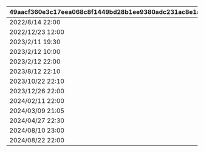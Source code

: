 |49aacf360e3c17eea068c8f1449bd28b1ee9380adc231ac8e1add05031288e99|ce8998d67ccbd69a36d922bf390529b5891857a1989b44b64324b8587a63adff|0a070d50b616dc40a8edbf67f00b1488b2c128e1810946574e57d4955a5a1e90|12449ab49a93d6536473322a38f95e1d972bedd54679983d32f766cb24d5e9d1|c8ca118ae4dbccef71b864aeeb1fcc7fb8758c9f2541dcaa4e8a14a1a874ed85|
| --- | --- | --- | --- | --- |
|2022/8/14 22:00|2022081420|2022/8/8 18:00|2022/8/14 20:00|https://www.youtube.com/watch?v=P1-wIUSbS-s|
|2022/12/23 12:00|2022120817|2022/12/8 17:00|2022/12/8 17:00|https://youtu.be/MJswZwqB94g|
|2023/2/11 19:30|2023021113|2023/2/11 13:30|2023/2/11 13:30|https://youtu.be/4KJK4_U8lt0|
|2023/2/12 10:00|2023021119|2023/2/11 19:30|2023/2/11 19:30|https://youtu.be/6rsO7sgp0VE|
|2023/2/12 22:00|2023021210|2023/2/12 10:00|2023/2/12 10:00|https://youtu.be/b-vc4MCBzdc|
|2023/8/12 22:10|2023081220|2023/8/12 20:00|2023/8/12 20:00|https://youtube.com/live/HIxUyDMGPto|
|2023/10/22 22:10|2023102221|2023/10/22 20:00|2023/10/22 20:00|https://youtube.com/live/pVOkcT4KsI0|
|2023/12/26 22:00|2023122618|2023/12/26 18:00|2023/12/26 18:00|https://www.youtube.com/@priconne_redive|
|2024/02/11 22:00|2024021015|2024/02/10 15:00|2024/02/10 15:00|https://www.youtube.com/channel/UCiPSajGFI4ja74nYPU1MexA|
|2024/03/09 21:05|2024030912|2024/03/09 12:00|2024/03/09 12:00|https://www.youtube.com/@priconne_redive|
|2024/04/27 22:30|2024042710|2024/04/27 10:00|2024/04/27 10:00|https://youtube.com/live/q4nmwdceWik|
|2024/08/10 23:00|2024081019|2024/08/10 19:00|2024/08/10 19:00|https://youtube.com/live/zWczosxSvVE|
|2024/08/22 22:00|2024082219|2024/08/22 19:00|2024/08/22 19:00|https://youtube.com/live/Qp9pJyTIHE4|
